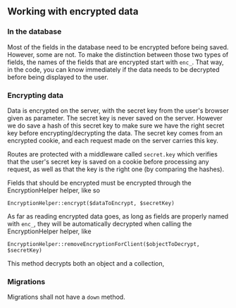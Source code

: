 ## Working with encrypted data

### In the database

Most of the fields in the database need to be encrypted before being saved. However, some are not.
To make the distinction between those two types of fields, the names of the fields that are encrypted start with `enc_`. That way, in the code, you can know immediately if the data needs to be decrypted before being displayed to the user.

### Encrypting data

Data is encrypted on the server, with the secret key from the user's browser given as parameter. The secret key is never saved on the server. However we do save a hash of this secret key to make sure we have the right secret key before encrypting/decrypting the data. The secret key comes from an encrypted cookie, and each request made on the server carries this key.

Routes are protected with a middleware called `secret.key` which verifies that the user's secret key is saved on a cookie before processing any request, as well as that the key is the right one (by comparing the hashes).

Fields that should be encrypted must be encrypted through the EncryptionHelper helper, like so

```
EncryptionHelper::encrypt($dataToEncrypt, $secretKey)
```

As far as reading encrypted data goes, as long as fields are properly named with `enc_`, they will be automatically decrypted when calling the EncryptionHelper helper, like

```
EncryptionHelper::removeEncryptionForClient($objectToDecrypt, $secretKey)
```

This method decrypts both an object and a collection,

### Migrations

Migrations shall not have a `down` method.